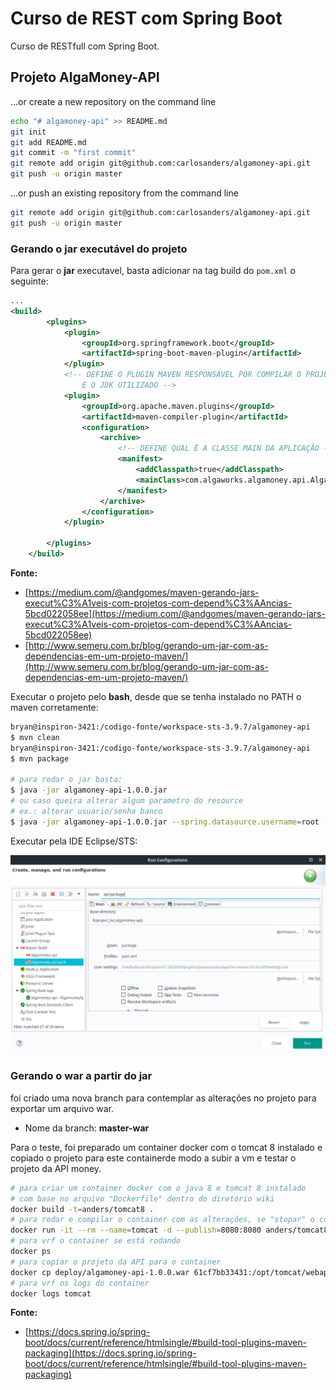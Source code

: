 # Curso de REST com Spring Boot

Curso de RESTfull com Spring Boot.

## Projeto AlgaMoney-API

…or create a new repository on the command line

```bash
echo "# algamoney-api" >> README.md
git init
git add README.md
git commit -m "first commit"
git remote add origin git@github.com:carlosanders/algamoney-api.git
git push -u origin master
```

…or push an existing repository from the command line

```bash
git remote add origin git@github.com:carlosanders/algamoney-api.git
git push -u origin master
```

### Gerando o jar executável do projeto

Para gerar o **jar** executavel, basta adicionar na tag build do `pom.xml` o seguinte:

```xml
...
<build>
		<plugins>
			<plugin>
				<groupId>org.springframework.boot</groupId>
				<artifactId>spring-boot-maven-plugin</artifactId>
			</plugin>
			<!-- DEFINE O PLUGIN MAVEN RESPONSÁVEL POR COMPILAR O PROJETO SUA VERSÃO 
				E O JDK UTILIZADO -->
			<plugin>
				<groupId>org.apache.maven.plugins</groupId>
				<artifactId>maven-compiler-plugin</artifactId>
				<configuration>
					<archive>
						<!-- DEFINE QUAL É A CLASSE MAIN DA APLICAÇÃO -->
						<manifest>
							<addClasspath>true</addClasspath>
							<mainClass>com.algaworks.algamoney.api.AlgamoneyApiApplication</mainClass>
						</manifest>
					</archive>
				</configuration>
			</plugin>

		</plugins>
	</build>
```

**Fonte:**

*  [https://medium.com/@andgomes/maven-gerando-jars-execut%C3%A1veis-com-projetos-com-depend%C3%AAncias-5bcd022058ee](https://medium.com/@andgomes/maven-gerando-jars-execut%C3%A1veis-com-projetos-com-depend%C3%AAncias-5bcd022058ee)
* [http://www.semeru.com.br/blog/gerando-um-jar-com-as-dependencias-em-um-projeto-maven/](http://www.semeru.com.br/blog/gerando-um-jar-com-as-dependencias-em-um-projeto-maven/)

Executar o projeto pelo **bash**, desde que se tenha instalado no PATH o maven corretamente:

```bash
bryan@inspiron-3421:/codigo-fonte/workspace-sts-3.9.7/algamoney-api
$ mvn clean 
bryan@inspiron-3421:/codigo-fonte/workspace-sts-3.9.7/algamoney-api
$ mvn package 

# para rodar o jar basta:
$ java -jar algamoney-api-1.0.0.jar
# ou caso queira alterar algum parametro do resource
# ex.: alterar usuario/senha banco
$ java -jar algamoney-api-1.0.0.jar --spring.datasource.username=root --spring.datasource.password=root
```

Executar pela IDE Eclipse/STS:

![](wiki/img/01.png)

### Gerando o war a partir do jar

foi criado uma nova branch para contemplar as alterações no projeto para exportar um arquivo war.

* Nome da branch: **master-war**

Para o teste, foi preparado um container docker com o tomcat 8 instalado e copiado o projeto para este containerde modo a subir a vm e testar o projeto da API money.

```bash
# para criar um container docker com o java 8 e tomcat 8 instalado
# com base no arquivo "Dockerfile" dentro do diretório wiki
docker build -t=anders/tomcat8 .
# para rodar e compilar o container com as alterações, se "stopar" o container será apado, caso não queira remova a opcao "--rm"
docker run -it --rm --name=tomcat -d --publish=8080:8080 anders/tomcat8 /opt/tomcat/bin/catalina.sh run
# para vrf o container se está rodando
docker ps
# para copiar o projeto da API para o container
docker cp deploy/algamoney-api-1.0.0.war 61cf7bb33431:/opt/tomcat/webapps/money-api.war
# para vrf os logs do container
docker logs tomcat
```

**Fonte:**

* [https://docs.spring.io/spring-boot/docs/current/reference/htmlsingle/#build-tool-plugins-maven-packaging](https://docs.spring.io/spring-boot/docs/current/reference/htmlsingle/#build-tool-plugins-maven-packaging)

